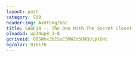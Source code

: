 ```yaml
---
layout: post 
category: S08 
header-img: AxOfcmgJbbc 
title: S08E14 -- The One With The Secret Closet 
oloadid: upJ4up8_3-8 
gdriveid: 0B5Whx3bISzC5MWZtSU9QUlplOHc 
bgcolor: 01617B
--- 
```

<!--more--> 
